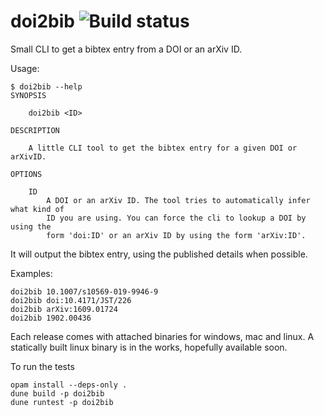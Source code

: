 # doi2bib ![Build status](https://github.com/mseri/doi2bib/workflows/Main%20workflow/badge.svg)
Small CLI to get a bibtex entry from a DOI or an arXiv ID.

Usage:

    $ doi2bib --help
    SYNOPSIS

        doi2bib <ID>

    DESCRIPTION

        A little CLI tool to get the bibtex entry for a given DOI or arXivID.

    OPTIONS

        ID
            A DOI or an arXiv ID. The tool tries to automatically infer what kind of
            ID you are using. You can force the cli to lookup a DOI by using the
            form 'doi:ID' or an arXiv ID by using the form 'arXiv:ID'.

It will output the bibtex entry, using the published details when possible.

Examples:

    doi2bib 10.1007/s10569-019-9946-9
    doi2bib doi:10.4171/JST/226
    doi2bib arXiv:1609.01724
    doi2bib 1902.00436

Each release comes with attached binaries for windows, mac and linux.
A statically built linux binary is in the works, hopefully available soon.

To run the tests

    opam install --deps-only .
    dune build -p doi2bib
    dune runtest -p doi2bib
